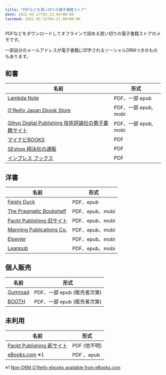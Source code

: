 ```yaml
---
title: "PDFなどを買い切りの電子書籍ストア"
date: 2022-05-27T01:12:03+09:00
lastmod: 2022-05-31T04:21:00+09:00
---
```


PDFなどをダウンロードしてオフラインで読める買い切りの電子書籍ストアのメモです。

一部自分のメールアドレスが電子書籍に印字されるソーシャルDRMつきのものもあります。

## 和書

| 名前 | 形式 |
| ---- | ---- |
| [Lambda Note](https://www.lambdanote.com/) | PDF、一部 epub |
| [O'Reilly Japan Ebook Store](https://www.oreilly.co.jp/ebook/) | PDF、一部 epub, mobi |
| [Gihyo Digital Publishing 技術評論社の電子書籍サイト](https://gihyo.jp/dp) | PDF、一部 epub, mobi |
| [マイナビBOOKS](https://book.mynavi.jp/) | PDF |
| [SEshop 翔泳社の通販](https://www.seshop.com) | PDF |
| [インプレス ブックス](https://book.impress.co.jp/) | PDF |

## 洋書

| 名前 | 形式 |
| ---- | ---- |
| [Feisty Duck](https://www.feistyduck.com/) | PDF、epub |
| [The Pragmatic Bookshelf](https://pragprog.com/) | PDF、epub、mobi |
| [Packt Publishing 旧サイト](https://www.packtpub.com/) | PDF、epub、mobi |
| [Manning Publications Co.](https://www.manning.com/) | PDF、epub、mobi |
| [Elsevier](https://www.elsevier.com/books-and-journals) | PDF、epub、mobi |
| [Leanpub](https://leanpub.com/) | PDF、epub、mobi |

## 個人販売

| 名前 | 形式 |
| ---- | ---- |
| [Gumroad](https://app.gumroad.com/library) | PDF、一部 epub (販売者次第) |
| [BOOTH](https://booth.pm/ja) | PDF、一部 epub (販売者次第) |

## 未利用

| 名前 | 形式 |
| ---- | ---- |
| [Packt Publishing 新サイト](https://www.packt.com/) | PDF (他不明) |
| [eBooks.com](https://www.ebooks.com/) ※1 | PDF 、epub |

※1 [Non-DRM O'Reilly ebooks available from eBooks.com](https://about.ebooks.com/non-drm-oreilly-ebooks-available-ebooks-com/)
